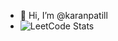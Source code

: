 - 👋 Hi, I’m @karanpatill
- ![LeetCode Stats](https://leetcard.jacoblin.cool/<karanpatil01>)


<!---
karanpatill/karanpatill is a ✨ special ✨ repository because its `README.md` (this file) appears on your GitHub profile.
You can click the Preview link to take a look at your changes.
--->
